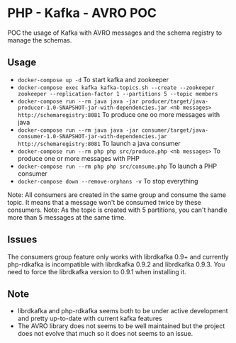 PHP - Kafka - AVRO POC
======================

POC the usage of Kafka with AVRO messages and the schema registry to manage the schemas.

Usage
-----

- `docker-compose up -d` To start kafka and zookeeper
- `docker-compose exec kafka kafka-topics.sh --create --zookeeper zookeeper --replication-factor 1 --partitions 5 --topic members`
- `docker-compose run --rm java java -jar producer/target/java-producer-1.0-SNAPSHOT-jar-with-dependencies.jar <nb messages> http://schemaregistry:8081` To produce one oo more messages with java
- `docker-compose run --rm java java -jar consumer/target/java-consumer-1.0-SNAPSHOT-jar-with-dependencies.jar http://schemaregistry:8081` To launch a java consumer
- `docker-compose run --rm php php src/produce.php <nb messages>` To produce one or more messages with PHP
- `docker-compose run --rm php php src/consume.php` To launch a PHP consumer
- `docker-compose down --remove-orphans -v` To stop everything

Note: All consumers are created in the same group and consume the same topic. It means that a message won't be consumed twice by these consumers.
Note: As the topic is created with 5 partitions, you can't handle more than 5 messages at the same time.

Issues
------

The consumers group feature only works with librdkafka 0.9+ and currently php-rdkafka is incompatible with librdkafka 0.9.2 and librdkafka 0.9.3. You need to force the librdkafka version to 0.9.1 when installing it.

Note
----

- librdkafka and php-rdkafka seems both to be under active development and pretty up-to-date with current kafka features
- The AVRO library does not seems to be well maintained but the project does not evolve that much so it does not seems to an issue.
